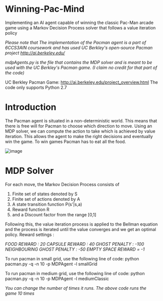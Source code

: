 # Winning-Pac-Mind
Implementing an AI agent capable of winning the classic Pac-Man arcade game using a Markov Decision Process solver that follows a value iteration policy

*Please note that
The implementation of the Pacman agent is a part of 6CCS3AIN coursework and has used UC Berkley's open-source Pacman project http://ai.berkeley.edu/*

*mdpAgents.py is the file that contains the MDP solver and is meant to be used with the UC Berkley's Pacman game. (I claim no credit for that part of the code)*

UC Berkley Pacman Game: http://ai.berkeley.edu/project_overview.html
The code only supports Python 2.7

# Introduction
The Pacman agent is situated in a non-deterministic world. This means that there is free will for Pacman to choose which direction to move. Using an MDP solver, we can compute the action to take which is achieved by value iteration. This allows the agent to make the right decisions and eventually win the game. To win games Pacman has to eat all the food. 

![image](https://github.com/JabeenShukoor/Winning-Pac-Mind/assets/81976818/2a760479-0c2f-4634-855f-fdbace920942)


# MDP Solver 
For each move, the Markov Decision Process consists of
1. Finite set of states denoted by S
2. Finite set of actions denoted by A
3. A state transition function P(s'|s,a)
4. Reward function R
5. and a Discount factor from the range [0,1]

Following this, the value iteration process is applied to the Bellman equation and the process is iterated until the value converges and we get an optimal policy. 
Reward settings :

*FOOD REWARD : 20
CAPSULE REWARD : 40
GHOST PENALTY : -100
NEIGHBOURING GHOST PENALTY : -50
EMPTY SPACE REWARD = -1*

To run pacman in small grid, use the following line of code: 
python pacman.py -q -n 10 -p MDPAgent -l smallGrid

To run pacman in medium grid, use the following line of code: 
python pacman.py -q -n 10 -p MDPAgent -l mediumClassic

*You can change the number of times it runs. The above code runs the game 10 times*






